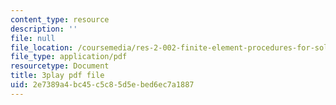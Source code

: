 ```yaml
---
content_type: resource
description: ''
file: null
file_location: /coursemedia/res-2-002-finite-element-procedures-for-solids-and-structures-spring-2010/2e7389a4bc45c5c85d5ebed6ec7a1887_4M-ijbL1gsk.pdf
file_type: application/pdf
resourcetype: Document
title: 3play pdf file
uid: 2e7389a4-bc45-c5c8-5d5e-bed6ec7a1887
---
```

